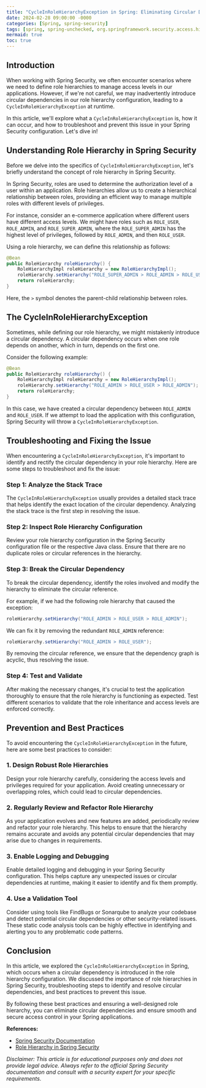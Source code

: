 ```yaml
---
title: "CycleInRoleHierarchyException in Spring: Eliminating Circular Dependency in Role Hierarchy"
date: 2024-02-28 09:00:00 -0000
categories: [Spring, spring-security]
tags: [spring, spring-unchecked, org.springframework.security.access.hierarchicalroles]
mermaid: true
toc: true
---
```



## Introduction

When working with Spring Security, we often encounter scenarios where we need to define role hierarchies to manage access levels in our applications. However, if we're not careful, we may inadvertently introduce circular dependencies in our role hierarchy configuration, leading to a `CycleInRoleHierarchyException` at runtime.

In this article, we'll explore what a `CycleInRoleHierarchyException` is, how it can occur, and how to troubleshoot and prevent this issue in your Spring Security configuration. Let's dive in!

## Understanding Role Hierarchy in Spring Security

Before we delve into the specifics of `CycleInRoleHierarchyException`, let's briefly understand the concept of role hierarchy in Spring Security.

In Spring Security, roles are used to determine the authorization level of a user within an application. Role hierarchies allow us to create a hierarchical relationship between roles, providing an efficient way to manage multiple roles with different levels of privileges.

For instance, consider an e-commerce application where different users have different access levels. We might have roles such as `ROLE_USER`, `ROLE_ADMIN`, and `ROLE_SUPER_ADMIN`, where the `ROLE_SUPER_ADMIN` has the highest level of privileges, followed by `ROLE_ADMIN`, and then `ROLE_USER`.

Using a role hierarchy, we can define this relationship as follows:

```java
@Bean
public RoleHierarchy roleHierarchy() {
    RoleHierarchyImpl roleHierarchy = new RoleHierarchyImpl();
    roleHierarchy.setHierarchy("ROLE_SUPER_ADMIN > ROLE_ADMIN > ROLE_USER");
    return roleHierarchy;
}
```

Here, the `>` symbol denotes the parent-child relationship between roles.

## The CycleInRoleHierarchyException

Sometimes, while defining our role hierarchy, we might mistakenly introduce a circular dependency. A circular dependency occurs when one role depends on another, which in turn, depends on the first one.

Consider the following example:

```java
@Bean
public RoleHierarchy roleHierarchy() {
    RoleHierarchyImpl roleHierarchy = new RoleHierarchyImpl();
    roleHierarchy.setHierarchy("ROLE_ADMIN > ROLE_USER > ROLE_ADMIN");
    return roleHierarchy;
}
```

In this case, we have created a circular dependency between `ROLE_ADMIN` and `ROLE_USER`. If we attempt to load the application with this configuration, Spring Security will throw a `CycleInRoleHierarchyException`.

## Troubleshooting and Fixing the Issue

When encountering a `CycleInRoleHierarchyException`, it's important to identify and rectify the circular dependency in your role hierarchy. Here are some steps to troubleshoot and fix the issue:

### Step 1: Analyze the Stack Trace

The `CycleInRoleHierarchyException` usually provides a detailed stack trace that helps identify the exact location of the circular dependency. Analyzing the stack trace is the first step in resolving the issue.

### Step 2: Inspect Role Hierarchy Configuration

Review your role hierarchy configuration in the Spring Security configuration file or the respective Java class. Ensure that there are no duplicate roles or circular references in the hierarchy.

### Step 3: Break the Circular Dependency

To break the circular dependency, identify the roles involved and modify the hierarchy to eliminate the circular reference.

For example, if we had the following role hierarchy that caused the exception:

```java
roleHierarchy.setHierarchy("ROLE_ADMIN > ROLE_USER > ROLE_ADMIN");
```

We can fix it by removing the redundant `ROLE_ADMIN` reference:

```java
roleHierarchy.setHierarchy("ROLE_ADMIN > ROLE_USER");
```

By removing the circular reference, we ensure that the dependency graph is acyclic, thus resolving the issue.

### Step 4: Test and Validate

After making the necessary changes, it's crucial to test the application thoroughly to ensure that the role hierarchy is functioning as expected. Test different scenarios to validate that the role inheritance and access levels are enforced correctly.

## Prevention and Best Practices

To avoid encountering the `CycleInRoleHierarchyException` in the future, here are some best practices to consider:

### 1. Design Robust Role Hierarchies

Design your role hierarchy carefully, considering the access levels and privileges required for your application. Avoid creating unnecessary or overlapping roles, which could lead to circular dependencies.

### 2. Regularly Review and Refactor Role Hierarchy

As your application evolves and new features are added, periodically review and refactor your role hierarchy. This helps to ensure that the hierarchy remains accurate and avoids any potential circular dependencies that may arise due to changes in requirements.

### 3. Enable Logging and Debugging

Enable detailed logging and debugging in your Spring Security configuration. This helps capture any unexpected issues or circular dependencies at runtime, making it easier to identify and fix them promptly.

### 4. Use a Validation Tool

Consider using tools like FindBugs or Sonarqube to analyze your codebase and detect potential circular dependencies or other security-related issues. These static code analysis tools can be highly effective in identifying and alerting you to any problematic code patterns.

## Conclusion

In this article, we explored the `CycleInRoleHierarchyException` in Spring, which occurs when a circular dependency is introduced in the role hierarchy configuration. We discussed the importance of role hierarchies in Spring Security, troubleshooting steps to identify and resolve circular dependencies, and best practices to prevent this issue.

By following these best practices and ensuring a well-designed role hierarchy, you can eliminate circular dependencies and ensure smooth and secure access control in your Spring applications.

**References:**
- [Spring Security Documentation](https://docs.spring.io/spring-security/)
- [Role Hierarchy in Spring Security](https://www.baeldung.com/spring-security-role-hierarchy)

*Disclaimer: This article is for educational purposes only and does not provide legal advice. Always refer to the official Spring Security documentation and consult with a security expert for your specific requirements.*
